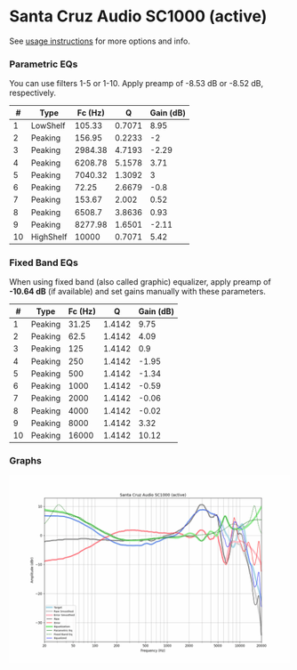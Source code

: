 # Santa Cruz Audio SC1000 (active)
See [usage instructions](https://github.com/jaakkopasanen/AutoEq#usage) for more options and info.

### Parametric EQs
You can use filters 1-5 or 1-10. Apply preamp of -8.53 dB or -8.52 dB, respectively.

|   # | Type      |   Fc (Hz) |      Q |   Gain (dB) |
|-----|-----------|-----------|--------|-------------|
|   1 | LowShelf  |    105.33 | 0.7071 |        8.95 |
|   2 | Peaking   |    156.95 | 0.2233 |       -2    |
|   3 | Peaking   |   2984.38 | 4.7193 |       -2.29 |
|   4 | Peaking   |   6208.78 | 5.1578 |        3.71 |
|   5 | Peaking   |   7040.32 | 1.3092 |        3    |
|   6 | Peaking   |     72.25 | 2.6679 |       -0.8  |
|   7 | Peaking   |    153.67 | 2.002  |        0.52 |
|   8 | Peaking   |   6508.7  | 3.8636 |        0.93 |
|   9 | Peaking   |   8277.98 | 1.6501 |       -2.11 |
|  10 | HighShelf |  10000    | 0.7071 |        5.42 |

### Fixed Band EQs
When using fixed band (also called graphic) equalizer, apply preamp of **-10.64 dB** (if available) and set gains manually with these parameters.

|   # | Type    |   Fc (Hz) |      Q |   Gain (dB) |
|-----|---------|-----------|--------|-------------|
|   1 | Peaking |     31.25 | 1.4142 |        9.75 |
|   2 | Peaking |     62.5  | 1.4142 |        4.09 |
|   3 | Peaking |    125    | 1.4142 |        0.9  |
|   4 | Peaking |    250    | 1.4142 |       -1.95 |
|   5 | Peaking |    500    | 1.4142 |       -1.34 |
|   6 | Peaking |   1000    | 1.4142 |       -0.59 |
|   7 | Peaking |   2000    | 1.4142 |       -0.06 |
|   8 | Peaking |   4000    | 1.4142 |       -0.02 |
|   9 | Peaking |   8000    | 1.4142 |        3.32 |
|  10 | Peaking |  16000    | 1.4142 |       10.12 |

### Graphs
![](./Santa%20Cruz%20Audio%20SC1000%20(active).png)
